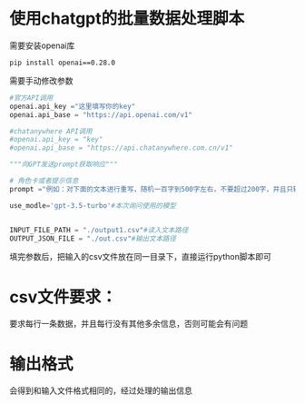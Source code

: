 # 使用chatgpt的批量数据处理脚本
需要安装openai库
    
    pip install openai==0.28.0

需要手动修改参数
```python
#官方API调用
openai.api_key ="这里填写你的key"
openai.api_base = "https://api.openai.com/v1"

#chatanywhere API调用
#openai.api_key = "key"
#openai.api_base = "https://api.chatanywhere.com.cn/v1"

"""向GPT发送prompt获取响应"""

# 角色卡或者提示信息
prompt ="例如：对下面的文本进行重写，随机一百字到500字左右，不要超过200字，并且只输出一段，你只需要重写转述部分，而不需要输出多余的东西,必须使用中文输出"

use_modle='gpt-3.5-turbo'#本次询问使用的模型


INPUT_FILE_PATH = "./output1.csv"#读入文本路径
OUTPUT_JSON_FILE = "./out.csv"#输出文本路径
```
填完参数后，把输入的csv文件放在同一目录下，直接运行python脚本即可

# csv文件要求：
要求每行一条数据，并且每行没有其他多余信息，否则可能会有问题

# 输出格式
会得到和输入文件格式相同的，经过处理的输出信息

